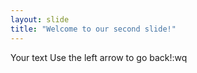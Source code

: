 ```yaml
---
layout: slide
title: "Welcome to our second slide!"
---
```

Your text
Use the left arrow to go back!:wq

